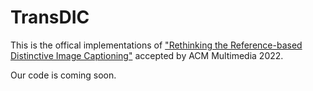 # TransDIC
This is the offical implementations of ["Rethinking the Reference-based Distinctive Image Captioning"](https://arxiv.org/abs/2207.11118) accepted by ACM Multimedia 2022.


Our code is coming soon.
